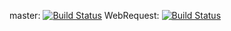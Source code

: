master: [![Build Status](https://travis-ci.org/teneusz/ZippyShareDownloader.svg?branch=master)](https://travis-ci.org/teneusz/ZippyShareDownloader)
WebRequest: [![Build Status](https://travis-ci.org/teneusz/ZippyShareDownloader.svg?branch=WebRequest)](https://travis-ci.org/teneusz/ZippyShareDownloader)
